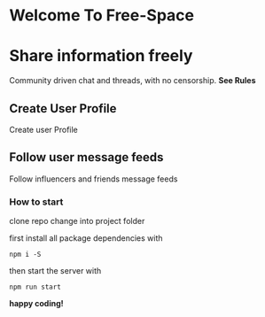 # Welcome To Free-Space

# Share information freely

Community driven chat and threads, with no censorship. **See Rules**

## Create User Profile

Create user Profile

## Follow user message feeds

Follow influencers and friends message feeds

### How to start

clone repo change into project folder

first install all package dependencies with

    npm i -S

then start the server with

    npm run start

**happy coding!**
